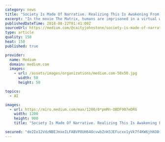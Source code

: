 ```yaml
---
category: news
title: "Society Is Made Of Narrative. Realizing This Is Awakening From The Matrix."
excerpt: "In the movie The Matrix, humans are imprisoned in a virtual world by a powerful artificial intelligence system in a dystopian future. What they take to be ... with their senses is actually made of AI-generated code. Life in our current society is very ..."
publishedDateTime: 2018-08-22T01:41:00Z
sourceUrl: https://medium.com/@caityjohnstone/society-is-made-of-narrative-realizing-this-is-awakening-from-the-matrix-787c7e2539ae
type: article
quality: 150
heat: 150
published: true

provider:
  name: Medium
  domain: medium.com
  images:
    - url: /assets/images/organizations/medium.com-50x50.jpg
      width: 50
      height: 50

topics:
  - AI

images:
  - url: https://miro.medium.com/max/1200/0*pmMn-OBDF907eDRG
    width: 1200
    height: 900
    title: "Society Is Made Of Narrative. Realizing This Is Awakening From The Matrix."

secured: "de2Io12VdzNBEJmxeILFABVP8UH64OcvwbZnH3JEFucxx1yVk7f4KW6jhKO8+7s2g5mjunjwqILRyHghpJOhWV40+ZS7hxB+HNCqAw0DHJuXrfcxcQ1hhva+MUX38q1o+WqRtVoV8UG0hee+R1OVi5+6kBsFCn+6TcPBiviapmvjHB41di4RQahNchcOwaCKXaJtnr3D+x8tqCnQji+nTzlYnQPxyCD95904Adwrqyy8wx79qX3wRY9xwT/YxigU5+d18aN3S9j+YauVqKrEvtK4WDZhCUGzM1DHukfhP8+w0S7sK5LgVa7dCzKJDK8B;VF8D9VuZbAXDwn/0ZW7WTA=="
---
```


